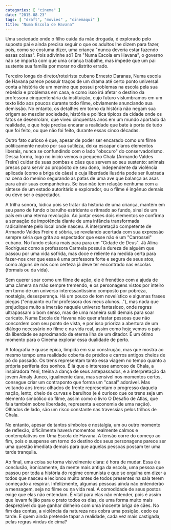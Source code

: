 ```yaml
---
categories: [ "cinema" ]
date: "2015-08-23"
tags: [ "draft", "movies" , "cinemaqui" ]
title: "Numa Escola de Havana"
---
```

Uma sociedade onde o filho cuida da mãe drogada, é explorado pelo
suposto pai e ainda precisa seguir o que os adultos lhe dizem para fazer,
pois, como se costuma dizer, uma criança "nunca deveria estar fazendo
essas coisas". Pois adivinhe só? Em "Numa Escola em Havana", o governo
não se importa com que uma criança trabalhe, mas impede que um pai
sustente sua família por morar no distrito errado.

Terceiro longa do diretor/roteirista cubano Ernesto Daranas, Numa escola
de Havana parece possuir traços de um drama até certo ponto universal:
conta a história de um menino que possui problemas na escola pela
sua rebeldia e problemas em casa, e como isso irá afetar o destino da
professora cinquentenária da instituição, cujo futuro vislumbramos em
um texto lido aos poucos durante todo filme, obviamente anunciando sua
demissão. No entanto, os detalhes em torno da história não negam sua
origem ao mesclar sociedade, história e política típicos da cidade onde
os fatos se desenrolam, que viveu cinquentas anos em um mundo apartado
da realidade, e que hoje precisa encarar a realidade que bate à porta de
tudo que foi feito, ou que não foi feito, durante essas cinco décadas.

Outro fato curioso é que, apesar de poder ser encarado como um
filme politicamente neutro por sua sutileza, deixa escapar claros
elementos liberais, nunca se confundindo com o lado "obscuro" do
conservadorismo. Dessa forma, logo no início vemos o pequeno Chala
(Armando Valdes Freire) cuidar de suas pombas e cães que servem ao
seu sustento: animais presos para servir ao propósito de seu dono,
independente da violência aplicada (como a briga de cães) e cuja
liberdade ilusória pode ser ilustrada na cena do menino segurando as
patas de uma ave que balança as asas para atrair suas companheiras. Se
isso não tem relação nenhuma com a síntese de um estado autoritário
e explorador, ou o filme é ingênuo demais ou deve ser o espectador.

A trilha sonora, lúdica pois se tratar da história de uma criança,
mantém em seu pano de fundo o barulho estridente e ritmado ao fundo,
sinal de um país em uma eterna revolução. Ao juntar esses dois
elementos se confirma a sensação de impotência diante de uma infância
transformada radicalmente pelo local onde nasceu. A interpretação
competente de Armando Valdes Freire é sóbria, se revelando acertada
com sua expressão sempre séria que grita ao espectador que esse não
é um "Carrossel" cubano. No fundo estaria mais para para um "Cidade de
Deus". Já Alina Rodríguez como a professora Carmela possui a dureza de
alguém que passou por uma vida sofrida, mas doce e reliente na medida
certa para fazer-nos crer que essa é uma professora forte e segura de
seus atos, como alguns de nós com certeza já deve ter encontrado nas
escolas (formais ou da vida).

Sem querer soar como um filme de ação, ele é frenético com a ajuda
de uma câmera na mão sempre tremendo, e os personagens vistos por
inteiro em torno de um universo interessantíssimo composto por pobreza,
nostalgia, desesperança. Há um pouco de tom novelístico e algumas
frases piegas ("enquanto eu for professora dos meus alunos..."), mas
nada que prejudique muito a imersão naquele universo fantasioso, onde
regras ultrapassam o bom senso, mas de uma maneira sutil demais para
soar caricato. Numa Escola de Havana não quer afastar pessoas que não
concordem com seu ponto de vista, e por isso prioriza a abertura de um
diálogo necessário no filme e na vida real, assim como hoje vemos o
país da liberdade se aproximando da eterna ilha de um ditador. É um
ótimo momento para o Cinema explorar essa dualidade de perto.

A fotografia é quase épica, límpida em sua construção, mas que
mostra ao mesmo tempo uma realidade coberta de prédios e carros antigos
cheios de pó do passado. Os trens representam tanto essa viagem no tempo
quanto a própria periferia dos sonhos. É lá que o interesse amoroso
de Chala, a inspiradora Yeni, treina a dança de seus antepassados, e
a interpretação da jovem Amaly Junco, igualmente dura, mas sensível
nos momentos certos, consegue criar um contraponto que forma um "casal"
adorável. Mas voltando aos trens: olhados de frente representam o
progresso daquela nação, lento, cheio de curvas e barulhos (e é
curioso que os trens seja um elemento simbólico do filme, assim como o
livro O Desafio de Atlas, que fala também sobre liberdade, representa
a economia de uma nação). Olhados de lado, são um risco constante
nas travessias pelos trilhos de Chala.

No entanto, apesar de tantos símbolos e nostalgia, um ou outro momento de
reflexão, dificilmente haverá momentos realmente calmos e contemplativos
em Uma Escola de Havana. A tensão corre do começo ao fim, pois o
suspense em torno do destino dos seus personagens parece ser uma questão
imediata demais para que aquelas pessoas possam ter uma tarde tranquila.

Ao final, uma coisa se torna visivelmente clara: é hora de mudar. Essa
é a conclusão, ironicamente, da mente mais antiga da escola, uma pessoa
que passou por toda a história do regime comunista e que se orgulha
em dizer a todos que nasceu e lecionou muito antes de todos presentes
na sala terem começado a respirar. Infelizmente, algumas pessoas ainda
não entenderão a mensagem, seja no filme ou na vida real. A comodidade
de seus postos exige que elas não entendam. É vital para elas não
entender, pois é assim que levam feijão para o prato todos os dias,
de uma forma muito mais desprezível do que ganhar dinheiro com uma
inocente briga de cães. No fim das contas, a violência da natureza
nos cobra uma posição, cedo ou tarde. E quem ainda pretende tapar a
realidade, cada vez mais castigada, pelas regras vindas de cima?
